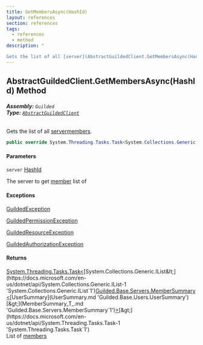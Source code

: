 ```yaml
---
title: GetMembersAsync(HashId)
layout: references
section: references
tags:
  - references
  - method
description: "

Gets the list of all [server](AbstractGuildedClient.GetMembersAsync(HashId).md#Guilded.AbstractGuildedClient.GetMembersAsync(Guilded.Base.HashId).server 'Guilded.AbstractGuildedClient.GetMembersAsync(Guilded.Base.HashId).server')[members](Member.md 'Guilded.Base.Servers.Member')."
---
```


## AbstractGuildedClient.GetMembersAsync(HashId) Method
###### **Assembly:** `Guilded`<br/>**Type:** [`AbstractGuildedClient`](AbstractGuildedClient.md 'Guilded.AbstractGuildedClient')

Gets the list of all [server](AbstractGuildedClient.GetMembersAsync(HashId).md#Guilded.AbstractGuildedClient.GetMembersAsync(Guilded.Base.HashId).server 'Guilded.AbstractGuildedClient.GetMembersAsync(Guilded.Base.HashId).server')[members](Member.md 'Guilded.Base.Servers.Member').

```csharp
public override System.Threading.Tasks.Task<System.Collections.Generic.IList<Guilded.Base.Servers.MemberSummary<Guilded.Base.Users.UserSummary>>> GetMembersAsync(Guilded.Base.HashId server);
```
#### Parameters

<a name='Guilded.AbstractGuildedClient.GetMembersAsync(Guilded.Base.HashId).server'></a>

`server` [HashId](HashId.md 'Guilded.Base.HashId')

The server to get [member](Member.md 'Guilded.Base.Servers.Member') list of

#### Exceptions

[GuildedException](GuildedException.md 'Guilded.Base.GuildedException')

[GuildedPermissionException](GuildedPermissionException.md 'Guilded.Base.GuildedPermissionException')

[GuildedResourceException](GuildedResourceException.md 'Guilded.Base.GuildedResourceException')

[GuildedAuthorizationException](GuildedAuthorizationException.md 'Guilded.Base.GuildedAuthorizationException')

#### Returns
[System.Threading.Tasks.Task&lt;](https://docs.microsoft.com/en-us/dotnet/api/System.Threading.Tasks.Task-1 'System.Threading.Tasks.Task`1')[System.Collections.Generic.IList&lt;](https://docs.microsoft.com/en-us/dotnet/api/System.Collections.Generic.IList-1 'System.Collections.Generic.IList`1')[Guilded.Base.Servers.MemberSummary&lt;](MemberSummary_T_.md 'Guilded.Base.Servers.MemberSummary`1')[UserSummary](UserSummary.md 'Guilded.Base.Users.UserSummary')[&gt;](MemberSummary_T_.md 'Guilded.Base.Servers.MemberSummary`1')[&gt;](https://docs.microsoft.com/en-us/dotnet/api/System.Collections.Generic.IList-1 'System.Collections.Generic.IList`1')[&gt;](https://docs.microsoft.com/en-us/dotnet/api/System.Threading.Tasks.Task-1 'System.Threading.Tasks.Task`1')  
List of [members](Member.md 'Guilded.Base.Servers.Member')